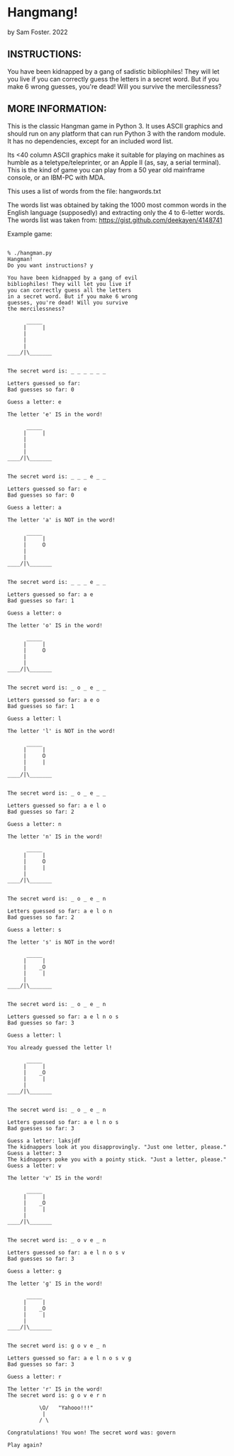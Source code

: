 # Hangmang!
by Sam Foster. 2022

## INSTRUCTIONS:

You have been kidnapped by a gang of sadistic bibliophiles! They will let
you live if you can correctly guess the letters in a secret word. But if
you make 6 wrong guesses, you're dead! Will you survive the mercilessness?

## MORE INFORMATION:

This is the classic Hangman game in Python 3. It uses ASCII graphics
and should run on any platform that can run Python 3 with the random
module. It has no dependencies, except for an included word list.

Its <40 column ASCII graphics make it suitable for playing on machines
as humble as a teletype/teleprinter, or an Apple II (as, say, a serial
terminal). This is the kind of game you can play from a 50 year old
mainframe console, or an IBM-PC with MDA.

This uses a list of words from the file: hangwords.txt

The words list was obtained by taking the 1000 most common words in the
English language (supposedly) and extracting only the 4 to 6-letter words.
The words list was taken from: https://gist.github.com/deekayen/4148741

Example game:

```

% ./hangman.py
Hangman!
Do you want instructions? y

You have been kidnapped by a gang of evil
bibliophiles! They will let you live if
you can correctly guess all the letters
in a secret word. But if you make 6 wrong
guesses, you're dead! Will you survive
the mercilessness?

      _____
     |     |
     |
     |
     |
____/|\_______


The secret word is: _ _ _ _ _ _

Letters guessed so far:
Bad guesses so far: 0

Guess a letter: e

The letter 'e' IS in the word!

      _____
     |     |
     |
     |
     |
____/|\_______


The secret word is: _ _ _ e _ _

Letters guessed so far: e
Bad guesses so far: 0

Guess a letter: a

The letter 'a' is NOT in the word!

      _____
     |     |
     |     O
     |
     |
____/|\_______


The secret word is: _ _ _ e _ _

Letters guessed so far: a e
Bad guesses so far: 1

Guess a letter: o

The letter 'o' IS in the word!

      _____
     |     |
     |     O
     |
     |
____/|\_______


The secret word is: _ o _ e _ _

Letters guessed so far: a e o
Bad guesses so far: 1

Guess a letter: l

The letter 'l' is NOT in the word!

      _____
     |     |
     |     O
     |     |
     |
____/|\_______


The secret word is: _ o _ e _ _

Letters guessed so far: a e l o
Bad guesses so far: 2

Guess a letter: n

The letter 'n' IS in the word!

      _____
     |     |
     |     O
     |     |
     |
____/|\_______


The secret word is: _ o _ e _ n

Letters guessed so far: a e l o n
Bad guesses so far: 2

Guess a letter: s

The letter 's' is NOT in the word!

      _____
     |     |
     |    _O
     |     |
     |
____/|\_______


The secret word is: _ o _ e _ n

Letters guessed so far: a e l n o s
Bad guesses so far: 3

Guess a letter: l

You already guessed the letter l!

      _____
     |     |
     |    _O
     |     |
     |
____/|\_______


The secret word is: _ o _ e _ n

Letters guessed so far: a e l n o s
Bad guesses so far: 3

Guess a letter: laksjdf
The kidnappers look at you disapprovingly. "Just one letter, please."
Guess a letter: 3
The kidnappers poke you with a pointy stick. "Just a letter, please."
Guess a letter: v

The letter 'v' IS in the word!

      _____
     |     |
     |    _O
     |     |
     |
____/|\_______


The secret word is: _ o v e _ n

Letters guessed so far: a e l n o s v
Bad guesses so far: 3

Guess a letter: g

The letter 'g' IS in the word!

      _____
     |     |
     |    _O
     |     |
     |
____/|\_______


The secret word is: g o v e _ n

Letters guessed so far: a e l n o s v g
Bad guesses so far: 3

Guess a letter: r

The letter 'r' IS in the word!
The secret word is: g o v e r n

          \O/   "Yahooo!!!"
           |
          / \

Congratulations! You won! The secret word was: govern

Play again?

```

